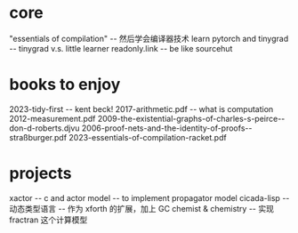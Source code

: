 # core

"essentials of compilation" -- 然后学会编译器技术
learn pytorch and tinygrad -- tinygrad v.s. little learner
readonly.link -- be like sourcehut

# books to enjoy

2023-tidy-first -- kent beck!
2017-arithmetic.pdf -- what is computation
2012-measurement.pdf
2009-the-existential-graphs-of-charles-s-peirce--don-d-roberts.djvu
2006-proof-nets-and-the-identity-of-proofs--straßburger.pdf
2023-essentials-of-compilation-racket.pdf

# projects

xactor -- c and actor model -- to implement propagator model
cicada-lisp -- 动态类型语言 -- 作为 xforth 的扩展，加上 GC
chemist & chemistry -- 实现 fractran 这个计算模型
